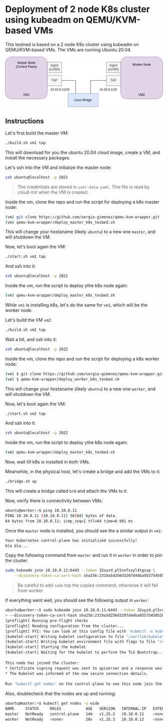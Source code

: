 # Deployment of 2 node K8s cluster using kubeadm on QEMU/KVM-based VMs

This testned is based on a 2 node K8s cluster using kubeadm on QEMU/KVM-based VMs. The VMs are running Ubuntu 20.04.

![K8s cluster](img/rina_k8s_testbed.png)

## Instructions

Let's first build the master VM:

```bash
./build.sh vm1 tap
```

This will download for you the ubuntu 20.04 cloud image, create a VM, and install the necessary packages.

Let's ssh into the VM and initialize the master node:

```bash
ssh ubuntu@localhost -p 2021
```

> The credentials are stored in `user-data.yaml`. This file is read by cloud-init when the VM is created.

Inside the vm, clone the repo and run the script for deploying a k8s master node:

```bash
(vm) git clone https://github.com/sergio-gimenez/qemu-kvm-wrapper.git
(vm) qemu-kvm-wrapper/deploy_master_k8s_tesbed.sh
```

This will change your hostaname (likely `ubuntu`) to a new one `master`, and will shutdown the VM.

Now, let's boot again the VM:

```bash
./start.sh vm1 tap
```

And ssh into it:

```bash
ssh ubuntu@localhost -p 2021
```

Inside the vm, run the script to deploy ythe k8s node again:

```bash
(vm) qemu-kvm-wrapper/deploy_master_k8s_tesbed.sh
```

While `vm1` is installing k8s, let's do the same for `vm2`, which will be the worker node.

Let's build the VM `vm2`:

```bash
./build.sh vm2 tap
```

Wait a bit, and ssh into it:

```bash
ssh ubuntu@localhost -p 2022
```

Inside the vm, clone the repo and run the script for deploying a k8s worker node:

```bash
(vm) $ git clone https://github.com/sergio-gimenez/qemu-kvm-wrapper.git
(vm) $ qemu-kvm-wrapper/deploy_worker_k8s_tesbed.sh
```

This will change your hostaname (likely `ubuntu`) to a new one `worker`, and will shutdown the VM.

Now, let's boot again the VM:

```bash
./start.sh vm2 tap
```

And ssh into it:

```bash
ssh ubuntu@localhost -p 2022
```

Inside the vm, run the script to deploy ythe k8s node again:

```bash
(vm) qemu-kvm-wrapper/deploy_master_k8s_tesbed.sh
```

Now, wait till k8s is installed in both VMs.

Meanwhile, in the physical host, let's create a bridge and add the VMs to it:

```bash
./bridge.sh up
```

This will create a bridge called `br0` and attach the VMs to it.

Now, verify there is connectivity between VMs:

```bash
ubuntu@worker:~$ ping 10.10.0.11
PING 10.10.0.11 (10.10.0.11) 56(84) bytes of data.
64 bytes from 10.10.0.11: icmp_seq=1 ttl=64 time=0.901 ms
```

Once the `master` node is installed, you should see the a similar output in `vm1`:

```bash
Your Kubernetes control-plane has initialized successfully!
bla bla...
```

Copy the following command from `master` and run it in `worker` in order to join the cluster:

```bash
sudo kubeadm join 10.10.0.11:6443 --token 32uyzd.pl5cefsxyl4tgzxp \
	--discovery-token-ca-cert-hash sha256:2319a5d256d3207d44ba955754505200da589aa6545316088eeca71e52b6c0b9
```

> Be careful to add `sudo` top the copied command, otherwise it will fail from worker

If everything went well, you should see the following output in `worker`:

```bash
ubuntu@worker:~$ sudo kubeadm join 10.10.0.11:6443 --token 32uyzd.pl5cefsxyl4tgzxp \
> --discovery-token-ca-cert-hash sha256:2319a5d256d3207d44ba955754505200da589aa6545316088eeca71e52b6c0b9
[preflight] Running pre-flight checks
[preflight] Reading configuration from the cluster...
[preflight] FYI: You can look at this config file with 'kubectl -n kube-system get cm kubeadm-config -o yaml'
[kubelet-start] Writing kubelet configuration to file "/var/lib/kubelet/config.yaml"
[kubelet-start] Writing kubelet environment file with flags to file "/var/lib/kubelet/kubeadm-flags.env"
[kubelet-start] Starting the kubelet
[kubelet-start] Waiting for the kubelet to perform the TLS Bootstrap...

This node has joined the cluster:
* Certificate signing request was sent to apiserver and a response was received.
* The Kubelet was informed of the new secure connection details.

Run 'kubectl get nodes' on the control-plane to see this node join the cluster.
```

Also, doublecheck that the nodes are up and running:

```bash
ubuntu@master:~$ kubectl get nodes -o wide
NAME     STATUS     ROLES           AGE   VERSION   INTERNAL-IP   EXTERNAL-IP   OS-IMAGE             KERNEL-VERSION      CONTAINER-RUNTIME
master   NotReady   control-plane   14m   v1.25.3   10.10.0.11    <none>        Ubuntu 20.04.5 LTS   5.4.0-131-generic   containerd://1.5.9
worker   NotReady   <none>          20s   v1.25.3   10.10.0.12    <none>        Ubuntu 20.04.5 LTS   5.4.0-131-generic   containerd://1.5.9

```

